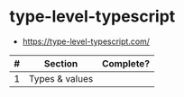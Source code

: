 # type-level-typescript

- <https://type-level-typescript.com/>

| #   | Section        | Complete? |
| --- | -------------- | --------- |
| 1   | Types & values |           |
